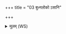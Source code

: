 +++
title = "03 बुध्नलोको ऽसानि"

+++
<details><summary>मूलम् (WS)</summary>

बुध्नलोको ऽसानि बुध्नस्य विष्टपे श्रिया इति ॥ ३ ॥
</details>